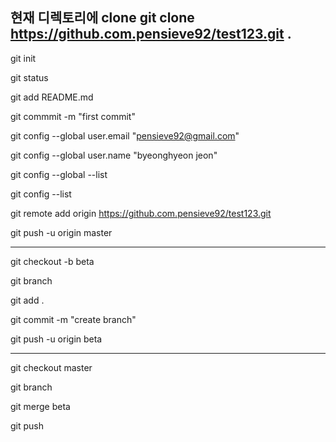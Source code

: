 
현재 디렉토리에 clone
git clone https://github.com.pensieve92/test123.git .
------------------------------------------------------------------------

git init

git status

git add README.md

git commmit -m "first commit"

git config --global user.email "pensieve92@gmail.com"

git config --global user.name "byeonghyeon jeon"

git config --global --list

git config --list

git remote add origin https://github.com.pensieve92/test123.git

git push -u origin master

------------------------------------------------------------------------

git checkout -b beta

git branch


git add . 

git commit -m "create branch"

git push -u origin beta

------------------------------------------------------------------------

git checkout master

git branch

git merge beta

git push





